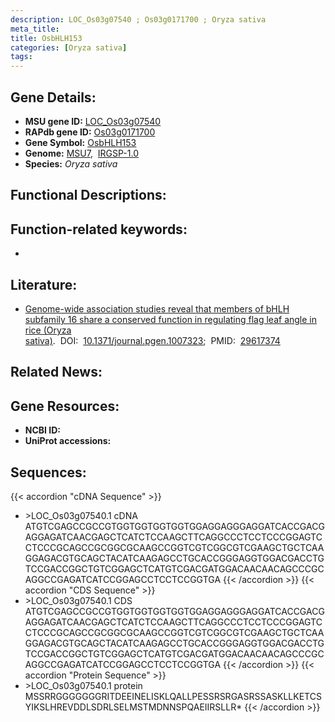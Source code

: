 ```yaml
---
description: LOC_Os03g07540 ; Os03g0171700 ; Oryza sativa
meta_title:
title: OsbHLH153
categories: [Oryza sativa]
tags: 
---
```


## Gene Details:
- **MSU gene ID:** [LOC_Os03g07540](http://rice.uga.edu/cgi-bin/ORF_infopage.cgi?orf=LOC_Os03g07540)  
- **RAPdb gene ID:** [Os03g0171700](https://rapdb.dna.affrc.go.jp/locus/?name=Os03g0171700)  
- **Gene Symbol:** <u>OsbHLH153</u>
- **Genome:**  [MSU7](http://rice.uga.edu/),&nbsp;&nbsp;[IRGSP-1.0](https://rapdb.dna.affrc.go.jp/download/irgsp1.html)
- **Species:** *Oryza sativa*

## Functional Descriptions:

## Function-related keywords:
   - [](/tags//)

## Literature:
   - [Genome-wide association studies reveal that members of bHLH subfamily 16 share a conserved function in regulating flag leaf angle in rice (Oryza sativa)](https://www.doi.org/10.1371/journal.pgen.1007323).&nbsp;&nbsp;DOI:&nbsp;&nbsp;[10.1371/journal.pgen.1007323](https://www.doi.org/10.1371/journal.pgen.1007323);&nbsp;&nbsp;PMID:&nbsp;&nbsp;[29617374](https://pubmed.ncbi.nlm.nih.gov/29617374/)

## Related News:

## Gene Resources:
- **NCBI ID:**  []()
- **UniProt accessions:** [](https://www.uniprot.org/uniprotkb//entry)

## Sequences:
{{< accordion "cDNA Sequence" >}}
- \>LOC_Os03g07540.1 cDNA
ATGTCGAGCCGCCGTGGTGGTGGTGGTGGAGGAGGGAGGATCACCGACGAGGAGATCAACGAGCTCATCTCCAAGCTTCAGGCCCTCCTCCCGGAGTCCTCCCGCAGCCGCGGCGCAAGCCGGTCGTCGGCGTCGAAGCTGCTCAAGGAGACGTGCAGCTACATCAAGAGCCTGCACCGGGAGGTGGACGACCTGTCCGACCGGCTGTCGGAGCTCATGTCGACGATGGACAACAACAGCCCGCAGGCCGAGATCATCCGGAGCCTCCTCCGGTGA
{{< /accordion >}}
{{< accordion "CDS Sequence" >}}
- \>LOC_Os03g07540.1 CDS
ATGTCGAGCCGCCGTGGTGGTGGTGGTGGAGGAGGGAGGATCACCGACGAGGAGATCAACGAGCTCATCTCCAAGCTTCAGGCCCTCCTCCCGGAGTCCTCCCGCAGCCGCGGCGCAAGCCGGTCGTCGGCGTCGAAGCTGCTCAAGGAGACGTGCAGCTACATCAAGAGCCTGCACCGGGAGGTGGACGACCTGTCCGACCGGCTGTCGGAGCTCATGTCGACGATGGACAACAACAGCCCGCAGGCCGAGATCATCCGGAGCCTCCTCCGGTGA
{{< /accordion >}}
{{< accordion "Protein Sequence" >}}
- \>LOC_Os03g07540.1 protein
MSSRRGGGGGGGRITDEEINELISKLQALLPESSRSRGASRSSASKLLKETCSYIKSLHREVDDLSDRLSELMSTMDNNSPQAEIIRSLLR*
{{< /accordion >}}
